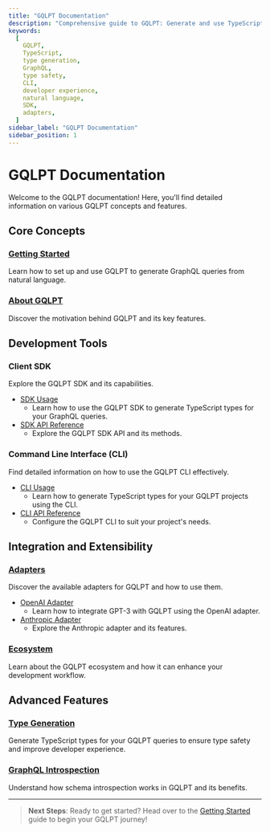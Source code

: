 ```yaml
---
title: "GQLPT Documentation"
description: "Comprehensive guide to GQLPT: Generate and use TypeScript types for GraphQL queries from natural language."
keywords:
  [
    GQLPT,
    TypeScript,
    type generation,
    GraphQL,
    type safety,
    CLI,
    developer experience,
    natural language,
    SDK,
    adapters,
  ]
sidebar_label: "GQLPT Documentation"
sidebar_position: 1
---
```


# GQLPT Documentation

Welcome to the GQLPT documentation! Here, you'll find detailed information on various GQLPT concepts and features.

## Core Concepts

### [Getting Started](/docs/getting-started)

Learn how to set up and use GQLPT to generate GraphQL queries from natural language.

### [About GQLPT](/docs/about)

Discover the motivation behind GQLPT and its key features.

## Development Tools

### Client SDK

Explore the GQLPT SDK and its capabilities.

- [SDK Usage](/docs/client-sdk/usage)
  - Learn how to use the GQLPT SDK to generate TypeScript types for your GraphQL queries.
- [SDK API Reference](/docs/client-sdk/api)
  - Explore the GQLPT SDK API and its methods.

### Command Line Interface (CLI)

Find detailed information on how to use the GQLPT CLI effectively.

- [CLI Usage](/docs/cli/usage)
  - Learn how to generate TypeScript types for your GQLPT projects using the CLI.
- [CLI API Reference](/docs/cli/api)
  - Configure the GQLPT CLI to suit your project's needs.

## Integration and Extensibility

### [Adapters](/docs/adapters)

Discover the available adapters for GQLPT and how to use them.

- [OpenAI Adapter](/docs/adapters/openai)
  - Learn how to integrate GPT-3 with GQLPT using the OpenAI adapter.
- [Anthropic Adapter](/docs/adapters/anthropic)
  - Explore the Anthropic adapter and its features.

### [Ecosystem](/docs/eco-system)

Learn about the GQLPT ecosystem and how it can enhance your development workflow.

## Advanced Features

### [Type Generation](/docs/type-generation)

Generate TypeScript types for your GQLPT queries to ensure type safety and improve developer experience.

### [GraphQL Introspection](/docs/introspection)

Understand how schema introspection works in GQLPT and its benefits.

---

> **Next Steps**: Ready to get started? Head over to the [Getting Started](/docs/getting-started) guide to begin your GQLPT journey!
